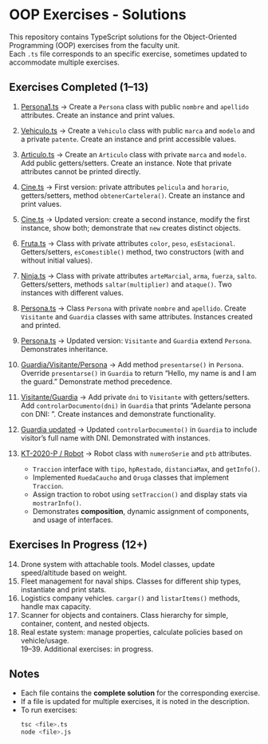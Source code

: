 # OOP Exercises - Solutions

This repository contains TypeScript solutions for the Object-Oriented Programming (OOP) exercises from the faculty unit.  
Each `.ts` file corresponds to an specific exercise, sometimes updated to accommodate multiple exercises.

## Exercises Completed (1–13)

1. [Persona1.ts](./exercises/01-Persona1/Persona1.ts) → Create a `Persona` class with public `nombre` and `apellido` attributes. Create an instance and print values.  
2. [Vehiculo.ts](./exercises/02-Vehiculo/Vehiculo.ts) → Create a `Vehiculo` class with public `marca` and `modelo` and a private `patente`. Create an instance and print accessible values.  
3. [Articulo.ts](./exercises/03-Articulo/Articulo.ts) → Create an `Articulo` class with private `marca` and `modelo`. Add public getters/setters. Create an instance. Note that private attributes cannot be printed directly.  
4. [Cine.ts](./exercises/04-Cine/Cine.ts) → First version: private attributes `pelicula` and `horario`, getters/setters, method `obtenerCartelera()`. Create an instance and print values.  
5. [Cine.ts](./exercises/04-Cine/Cine.ts)  → Updated version: create a second instance, modify the first instance, show both; demonstrate that `new` creates distinct objects.  
6. [Fruta.ts](./exercises/06-Fruta/Fruta.ts) → Class with private attributes `color`, `peso`, `esEstacional`. Getters/setters, `esComestible()` method, two constructors (with and without initial values).  
7. [Ninja.ts](./exercises/07-Ninja/Ninja.ts) → Class with private attributes `arteMarcial`, `arma`, `fuerza`, `salto`. Getters/setters, methods `saltar(multiplier)` and `ataque()`. Two instances with different values.  
8. [Persona.ts](./exercises/08-Persona/Persona.ts) → Class `Persona` with private `nombre` and `apellido`. Create `Visitante` and `Guardia` classes with same attributes. Instances created and printed.  
9. [Persona.ts](./exercises/09-Persona/Persona.ts) → Updated version: `Visitante` and `Guardia` extend `Persona`. Demonstrates inheritance.  
10. [Guardia/Visitante/Persona](./exercises/10-Guardia/Guardia.ts) → Add method `presentarse()` in `Persona`. Override `presentarse()` in `Guardia` to return “Hello, my name is <name> and I am the guard.” Demonstrate method precedence.  
11. [Visitante/Guardia](./exercises/11-Visitante/Visitante.ts) → Add private `dni` to `Visitante` with getters/setters. Add `controlarDocumento(dni)` in `Guardia` that prints “Adelante persona con DNI: <dni>”. Create instances and demonstrate functionality.
12. [Guardia updated](./exercises/12-Guardia/Guardia.ts) → Updated `controlarDocumento()` in `Guardia` to include visitor’s full name with DNI. Demonstrated with instances.
13. [KT-2020-P / Robot](./exercises/13-Robot/KT-2020-P.ts) → Robot class with `numeroSerie` and `ptb` attributes.

    * `Traccion` interface with `tipo`, `hpRestado`, `distanciaMax`, and `getInfo()`.
    * Implemented `RuedaCaucho` and `Oruga` classes that implement `Traccion`.
    * Assign traction to robot using `setTraccion()` and display stats via `mostrarInfo()`.
    * Demonstrates **composition**, dynamic assignment of components, and usage of interfaces.

## Exercises In Progress (12+)
 
14. Drone system with attachable tools. Model classes, update speed/altitude based on weight.  
15. Fleet management for naval ships. Classes for different ship types, instantiate and print stats.  
16. Logistics company vehicles. `cargar()` and `listarItems()` methods, handle max capacity.  
17. Scanner for objects and containers. Class hierarchy for simple, container, content, and nested objects.  
18. Real estate system: manage properties, calculate policies based on vehicle/usage.  
19–39. Additional exercises: in progress.

## Notes

- Each file contains the **complete solution** for the corresponding exercise.  
- If a file is updated for multiple exercises, it is noted in the description.  
- To run exercises:  
  ```bash
  tsc <file>.ts
  node <file>.js
